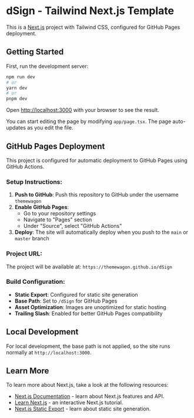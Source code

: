 # dSign - Tailwind Next.js Template

This is a [Next.js](https://nextjs.org/) project with Tailwind CSS, configured for GitHub Pages deployment.

## Getting Started

First, run the development server:

```bash
npm run dev
# or
yarn dev
# or
pnpm dev
```

Open [http://localhost:3000](http://localhost:3000) with your browser to see the result.

You can start editing the page by modifying `app/page.tsx`. The page auto-updates as you edit the file.

## GitHub Pages Deployment

This project is configured for automatic deployment to GitHub Pages using GitHub Actions.

### Setup Instructions:

1. **Push to GitHub**: Push this repository to GitHub under the username `themewagon`
2. **Enable GitHub Pages**: 
   - Go to your repository settings
   - Navigate to "Pages" section
   - Under "Source", select "GitHub Actions"
3. **Deploy**: The site will automatically deploy when you push to the `main` or `master` branch

### Project URL:
The project will be available at: `https://themewagon.github.io/dSign`

### Build Configuration:
- **Static Export**: Configured for static site generation
- **Base Path**: Set to `/dSign` for GitHub Pages
- **Asset Optimization**: Images are unoptimized for static hosting
- **Trailing Slash**: Enabled for better GitHub Pages compatibility

## Local Development

For local development, the base path is not applied, so the site runs normally at `http://localhost:3000`.

## Learn More

To learn more about Next.js, take a look at the following resources:

- [Next.js Documentation](https://nextjs.org/docs) - learn about Next.js features and API.
- [Learn Next.js](https://nextjs.org/learn) - an interactive Next.js tutorial.
- [Next.js Static Export](https://nextjs.org/docs/advanced-features/static-html-export) - learn about static site generation.
